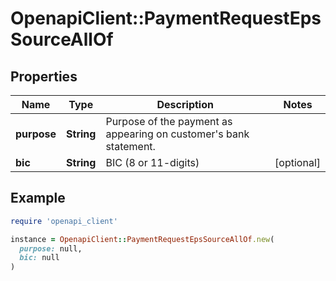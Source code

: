 # OpenapiClient::PaymentRequestEpsSourceAllOf

## Properties

| Name | Type | Description | Notes |
| ---- | ---- | ----------- | ----- |
| **purpose** | **String** | Purpose of the payment as appearing on customer&#39;s bank statement. |  |
| **bic** | **String** | BIC (8 or 11-digits) | [optional] |

## Example

```ruby
require 'openapi_client'

instance = OpenapiClient::PaymentRequestEpsSourceAllOf.new(
  purpose: null,
  bic: null
)
```


